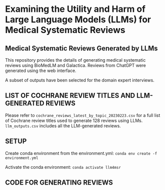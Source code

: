 # Examining the Utility and Harm of Large Language Models (LLMs) for Medical Systematic Reviews

## Medical Systematic Reviews Generated by LLMs

This repository provides the details of generating medical systematic reviews using BioMedLM and Galactica.
Reviews from ChatGPT were generated using the web interface.

A subset of outputs have been selected for the domain expert interviews.

## LIST OF COCHRANE REVIEW TITLES AND LLM-GENERATED REVIEWS

Please refer to `cochrane_reviews_latest_by_topic_20230223.csv` for a full list of Cochrane review titles used to generate 128 reviews using LLMs.
`llm_outputs.csv` includes all the LLM-generated reviews.

## SETUP

Create conda environment from the environment.yml: `conda env create -f environment.yml`

Activate the conda environment: `conda activate llm4msr`

## CODE FOR GENERATING REVIEWS


